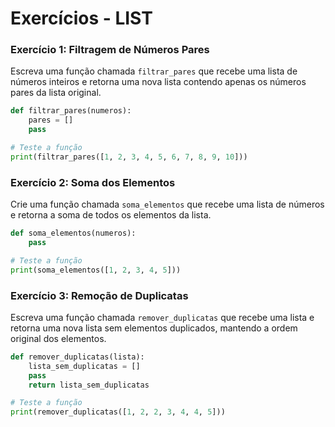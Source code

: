 # Exercícios - LIST

### Exercício 1: Filtragem de Números Pares
Escreva uma função chamada `filtrar_pares` que recebe uma lista de números inteiros e retorna uma nova lista contendo apenas os números pares da lista original.

```python
def filtrar_pares(numeros):
    pares = []
    pass

# Teste a função
print(filtrar_pares([1, 2, 3, 4, 5, 6, 7, 8, 9, 10]))
```

### Exercício 2: Soma dos Elementos
Crie uma função chamada `soma_elementos` que recebe uma lista de números e retorna a soma de todos os elementos da lista.

```python
def soma_elementos(numeros):
    pass

# Teste a função
print(soma_elementos([1, 2, 3, 4, 5]))
```

### Exercício 3: Remoção de Duplicatas
Escreva uma função chamada `remover_duplicatas` que recebe uma lista e retorna uma nova lista sem elementos duplicados, mantendo a ordem original dos elementos.

```python
def remover_duplicatas(lista):
    lista_sem_duplicatas = []
    pass
    return lista_sem_duplicatas

# Teste a função
print(remover_duplicatas([1, 2, 2, 3, 4, 4, 5]))
```
